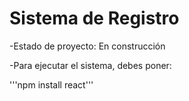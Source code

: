 <h1>Sistema de Registro</h1>

-Estado de proyecto: En construcción

-Para ejecutar el sistema, debes poner:

'''npm install react'''
